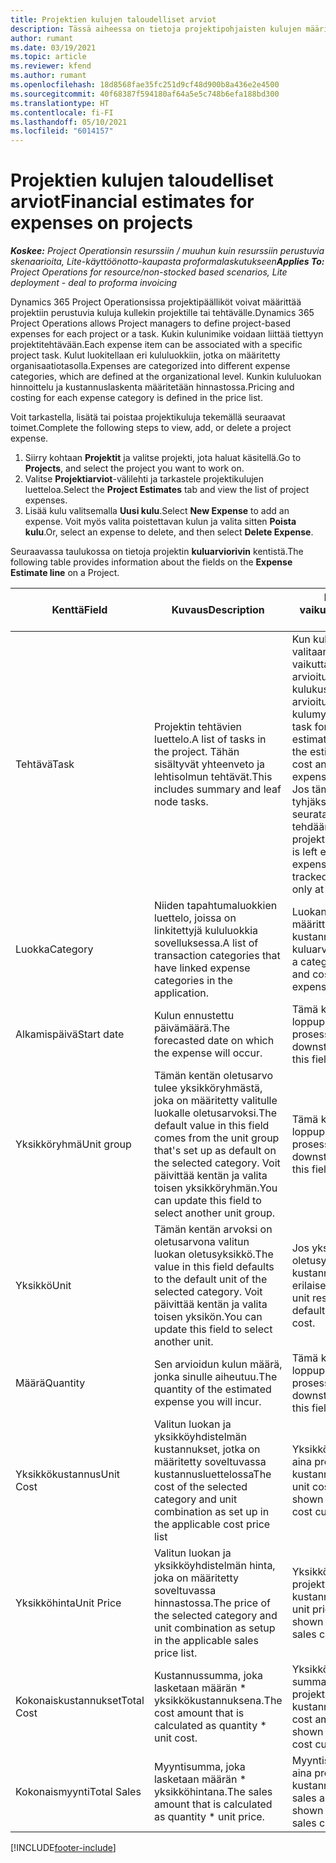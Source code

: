 ```yaml
---
title: Projektien kulujen taloudelliset arviot
description: Tässä aiheessa on tietoja projektipohjaisten kulujen määrittämisestä tai arvioinnista.
author: rumant
ms.date: 03/19/2021
ms.topic: article
ms.reviewer: kfend
ms.author: rumant
ms.openlocfilehash: 18d8568fae35fc251d9cf48d900b8a436e2e4500
ms.sourcegitcommit: 40f68387f594180af64a5e5c748b6efa188bd300
ms.translationtype: HT
ms.contentlocale: fi-FI
ms.lasthandoff: 05/10/2021
ms.locfileid: "6014157"
---
```

# <a name="financial-estimates-for-expenses-on-projects"></a><span data-ttu-id="304c4-103">Projektien kulujen taloudelliset arviot</span><span class="sxs-lookup"><span data-stu-id="304c4-103">Financial estimates for expenses on projects</span></span>
<span data-ttu-id="304c4-104">_**Koskee:** Project Operationsin resurssiin / muuhun kuin resurssiin perustuvia skenaarioita, Lite-käyttöönotto-kaupasta proformalaskutukseen_</span><span class="sxs-lookup"><span data-stu-id="304c4-104">_**Applies To:** Project Operations for resource/non-stocked based scenarios, Lite deployment - deal to proforma invoicing_</span></span>

<span data-ttu-id="304c4-105">Dynamics 365 Project Operationsissa projektipäälliköt voivat määrittää projektiin perustuvia kuluja kullekin projektille tai tehtävälle.</span><span class="sxs-lookup"><span data-stu-id="304c4-105">Dynamics 365 Project Operations allows Project managers to define project-based expenses for each project or a task.</span></span> <span data-ttu-id="304c4-106">Kukin kulunimike voidaan liittää tiettyyn projektitehtävään.</span><span class="sxs-lookup"><span data-stu-id="304c4-106">Each expense item can be associated with a specific project task.</span></span> <span data-ttu-id="304c4-107">Kulut luokitellaan eri kululuokkiin, jotka on määritetty organisaatiotasolla.</span><span class="sxs-lookup"><span data-stu-id="304c4-107">Expenses are categorized into different expense categories, which are defined at the organizational level.</span></span> <span data-ttu-id="304c4-108">Kunkin kululuokan hinnoittelu ja kustannuslaskenta määritetään hinnastossa.</span><span class="sxs-lookup"><span data-stu-id="304c4-108">Pricing and costing for each expense category is defined in the price list.</span></span> 

<span data-ttu-id="304c4-109">Voit tarkastella, lisätä tai poistaa projektikuluja tekemällä seuraavat toimet.</span><span class="sxs-lookup"><span data-stu-id="304c4-109">Complete the following steps to view, add, or delete a project expense.</span></span>

1. <span data-ttu-id="304c4-110">Siirry kohtaan **Projektit** ja valitse projekti, jota haluat käsitellä.</span><span class="sxs-lookup"><span data-stu-id="304c4-110">Go to **Projects**, and select the project you want to work on.</span></span>
2. <span data-ttu-id="304c4-111">Valitse **Projektiarviot**-välilehti ja tarkastele projektikulujen luetteloa.</span><span class="sxs-lookup"><span data-stu-id="304c4-111">Select the **Project Estimates** tab and view the list of project expenses.</span></span>
3. <span data-ttu-id="304c4-112">Lisää kulu valitsemalla **Uusi kulu**.</span><span class="sxs-lookup"><span data-stu-id="304c4-112">Select **New Expense** to add an expense.</span></span> <span data-ttu-id="304c4-113">Voit myös valita poistettavan kulun ja valita sitten **Poista kulu**.</span><span class="sxs-lookup"><span data-stu-id="304c4-113">Or, select an expense to delete, and then select **Delete Expense**.</span></span>

<span data-ttu-id="304c4-114">Seuraavassa taulukossa on tietoja projektin **kuluarviorivin** kentistä.</span><span class="sxs-lookup"><span data-stu-id="304c4-114">The following table provides information about the fields on the **Expense Estimate line** on a Project.</span></span> 

| <span data-ttu-id="304c4-115">**Kenttä**</span><span class="sxs-lookup"><span data-stu-id="304c4-115">**Field**</span></span> | <span data-ttu-id="304c4-116">**Kuvaus**</span><span class="sxs-lookup"><span data-stu-id="304c4-116">**Description**</span></span> | <span data-ttu-id="304c4-117">**Loppupään vaikutus**</span><span class="sxs-lookup"><span data-stu-id="304c4-117">**Downstream impact**</span></span> |
| --- | --- | --- |
| <span data-ttu-id="304c4-118">Tehtävä</span><span class="sxs-lookup"><span data-stu-id="304c4-118">Task</span></span> | <span data-ttu-id="304c4-119">Projektin tehtävien luettelo.</span><span class="sxs-lookup"><span data-stu-id="304c4-119">A list of tasks in the project.</span></span> <span data-ttu-id="304c4-120">Tähän sisältyvät yhteenveto ja lehtisolmun tehtävät.</span><span class="sxs-lookup"><span data-stu-id="304c4-120">This includes summary and leaf node tasks.</span></span> | <span data-ttu-id="304c4-121">Kun kuluarvioriville valitaan tehtävä, se vaikuttaa tehtävän arvioituihin kulukustannuksiin ja arvioituun kulumyyntiin.</span><span class="sxs-lookup"><span data-stu-id="304c4-121">Selecting a task for an expense estimate line will impact the estimated expense cost and estimated expense sales for a task.</span></span> <span data-ttu-id="304c4-122">Jos tämä kenttä jätetään tyhjäksi, kuluarviota seurataan ja yhteenveto tehdään vain projektitasolla.</span><span class="sxs-lookup"><span data-stu-id="304c4-122">If this field is left empty, the expense estimate is tracked and summarized only at the project level.</span></span> |
| <span data-ttu-id="304c4-123">Luokka</span><span class="sxs-lookup"><span data-stu-id="304c4-123">Category</span></span> | <span data-ttu-id="304c4-124">Niiden tapahtumaluokkien luettelo, joissa on linkitettyjä kululuokkia sovelluksessa.</span><span class="sxs-lookup"><span data-stu-id="304c4-124">A list of transaction categories that have linked expense categories in the application.</span></span> | <span data-ttu-id="304c4-125">Luokan valitseminen määrittää hinnoittelua ja kustannuslaskentaa kuluarviorivillä.</span><span class="sxs-lookup"><span data-stu-id="304c4-125">Selecting a category drives pricing and costing on the expense estimate line.</span></span> |
| <span data-ttu-id="304c4-126">Alkamispäivä</span><span class="sxs-lookup"><span data-stu-id="304c4-126">Start date</span></span> | <span data-ttu-id="304c4-127">Kulun ennustettu päivämäärä.</span><span class="sxs-lookup"><span data-stu-id="304c4-127">The forecasted date on which the expense will occur.</span></span> | <span data-ttu-id="304c4-128">Tämä kenttä ei vaikuta loppupään prosessiin.</span><span class="sxs-lookup"><span data-stu-id="304c4-128">There is no downstream impact for this field.</span></span> |
| <span data-ttu-id="304c4-129">Yksikköryhmä</span><span class="sxs-lookup"><span data-stu-id="304c4-129">Unit group</span></span> | <span data-ttu-id="304c4-130">Tämän kentän oletusarvo tulee yksikköryhmästä, joka on määritetty valitulle luokalle oletusarvoksi.</span><span class="sxs-lookup"><span data-stu-id="304c4-130">The default value in this field comes from the unit group that's set up as default on the selected category.</span></span> <span data-ttu-id="304c4-131">Voit päivittää kentän ja valita toisen yksikköryhmän.</span><span class="sxs-lookup"><span data-stu-id="304c4-131">You can update this field to select another unit group.</span></span> | <span data-ttu-id="304c4-132">Tämä kenttä ei vaikuta loppupään prosessiin.</span><span class="sxs-lookup"><span data-stu-id="304c4-132">There is no downstream impact for this field.</span></span> |
| <span data-ttu-id="304c4-133">Yksikkö</span><span class="sxs-lookup"><span data-stu-id="304c4-133">Unit</span></span> | <span data-ttu-id="304c4-134">Tämän kentän arvoksi on oletusarvona valitun luokan oletusyksikkö.</span><span class="sxs-lookup"><span data-stu-id="304c4-134">The value in this field defaults to the default unit of the selected category.</span></span> <span data-ttu-id="304c4-135">Voit päivittää kentän ja valita toisen yksikön.</span><span class="sxs-lookup"><span data-stu-id="304c4-135">You can update this field to select another unit.</span></span> | <span data-ttu-id="304c4-136">Jos yksikköä muutetaan, oletusyksikköhinta ja kustannus ovat erilaiset.</span><span class="sxs-lookup"><span data-stu-id="304c4-136">Changing the unit results in a different default unit price and cost.</span></span> |
| <span data-ttu-id="304c4-137">Määrä</span><span class="sxs-lookup"><span data-stu-id="304c4-137">Quantity</span></span> | <span data-ttu-id="304c4-138">Sen arvioidun kulun määrä, jonka sinulle aiheutuu.</span><span class="sxs-lookup"><span data-stu-id="304c4-138">The quantity of the estimated expense you will incur.</span></span> | <span data-ttu-id="304c4-139">Tämä kenttä ei vaikuta loppupään prosessiin.</span><span class="sxs-lookup"><span data-stu-id="304c4-139">There is no downstream impact for this field.</span></span> |
| <span data-ttu-id="304c4-140">Yksikkökustannus</span><span class="sxs-lookup"><span data-stu-id="304c4-140">Unit Cost</span></span> | <span data-ttu-id="304c4-141">Valitun luokan ja yksikköyhdistelmän kustannukset, jotka on määritetty soveltuvassa kustannusluettelossa</span><span class="sxs-lookup"><span data-stu-id="304c4-141">The cost of the selected category and unit combination as set up in the applicable cost price list</span></span> | <span data-ttu-id="304c4-142">Yksikkökustannus näkyy aina projektin kustannusvaluuttana.</span><span class="sxs-lookup"><span data-stu-id="304c4-142">The unit cost is always shown in the project's cost currency.</span></span> |
| <span data-ttu-id="304c4-143">Yksikköhinta</span><span class="sxs-lookup"><span data-stu-id="304c4-143">Unit Price</span></span> | <span data-ttu-id="304c4-144">Valitun luokan ja yksikköyhdistelmän hinta, joka on määritetty soveltuvassa hinnastossa.</span><span class="sxs-lookup"><span data-stu-id="304c4-144">The price of the selected category and unit combination as setup in the applicable sales price list.</span></span> | <span data-ttu-id="304c4-145">Yksikköhinta näkyy aina projektin kustannusvaluuttana.</span><span class="sxs-lookup"><span data-stu-id="304c4-145">The unit price is always shown in the project's sales currency.</span></span> |
| <span data-ttu-id="304c4-146">Kokonaiskustannukset</span><span class="sxs-lookup"><span data-stu-id="304c4-146">Total Cost</span></span> | <span data-ttu-id="304c4-147">Kustannussumma, joka lasketaan määrän \* yksikkökustannuksena.</span><span class="sxs-lookup"><span data-stu-id="304c4-147">The cost amount that is calculated as quantity \* unit cost.</span></span>| <span data-ttu-id="304c4-148">Yksikkökustannuksen summa näkyy aina projektin kustannusvaluuttana.</span><span class="sxs-lookup"><span data-stu-id="304c4-148">The cost amount is always shown in the project's cost currency.</span></span> |
| <span data-ttu-id="304c4-149">Kokonaismyynti</span><span class="sxs-lookup"><span data-stu-id="304c4-149">Total Sales</span></span> | <span data-ttu-id="304c4-150">Myyntisumma, joka lasketaan määrän \* yksikköhintana.</span><span class="sxs-lookup"><span data-stu-id="304c4-150">The sales amount that is calculated as quantity \* unit price.</span></span> | <span data-ttu-id="304c4-151">Myyntisumma näkyy aina projektin kustannusvaluuttana.</span><span class="sxs-lookup"><span data-stu-id="304c4-151">The sales amount is always shown in the project's sales currency.</span></span> |


[!INCLUDE[footer-include](../includes/footer-banner.md)]
